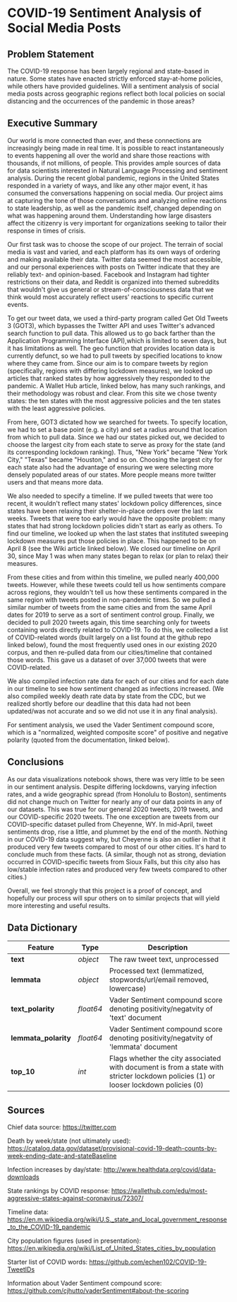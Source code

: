 # COVID-19 Sentiment Analysis of Social Media Posts


## Problem Statement

The COVID-19 response has been largely regional and state-based in nature. Some states have enacted strictly enforced stay-at-home policies, while others have provided guidelines. Will a sentiment analysis of social media posts across geographic regions reflect both local policies on social distancing and the occurrences of the pandemic in those areas?


## Executive Summary

Our world is more connected than ever, and these connections are increasingly being made in real time. It is possible to react instantaneously to events happening all over the world and share those reactions with thousands, if not millions, of people. This provides ample sources of data for data scientists interested in Natural Language Processing and sentiment analysis. During the recent global pandemic, regions in the United States responded in a variety of ways, and like any other major event, it has consumed the conversations happening on social media. Our project aims at capturing the tone of those conversations and analyzing  online reactions to state leadership, as well as the pandemic itself, changed depending on what was happening around them. Understanding how large disasters affect the citizenry is very important for organizations seeking to tailor their response in times of crisis.

Our first task was to choose the scope of our project. The terrain of social media is vast and varied, and each platform has its own ways of ordering and making available their data. Twitter data seemed the most accessible, and our personal experiences with posts on Twitter indicate that they are reliably text- and opinion-based. Facebook and Instagram had tighter restrictions on their data, and Reddit is organized into themed subreddits that wouldn't give us general or stream-of-consciousness data that we think would most accurately reflect users' reactions to specific current events.

To get our tweet data, we used a third-party program called Get Old Tweets 3 (GOT3), which bypasses the Twitter API and uses Twitter's advanced search function to pull data. This allowed us to go back farther than the Application Programming Interface (API),which is limited to seven days, but it has limitations as well. The geo function that provides location data is currently defunct, so we had to pull tweets by specified locations to know where they came from. Since our aim is to compare tweets by region (specifically, regions with differing lockdown measures), we looked up articles that ranked states by how aggressively they responded to the pandemic. A Wallet Hub article, linked below, has many such rankings, and their methodology was robust and clear. From this site we chose twenty states: the ten states with the most aggressive policies and the ten states with the least aggressive policies.

From here, GOT3 dictated how we searched for tweets. To specify location, we had to set a base point (e.g. a city) and set a radius around that location from which to pull data. Since we had our states picked out, we decided to choose the largest city from each state to serve as proxy for the state (and its corresponding lockdown ranking). Thus, "New York" became "New York City," "Texas" became "Houston," and so on. Choosing the largest city for each state also had the advantage of ensuring we were selecting more densely populated areas of our states. More people means more twitter users and that means more data. 

We also needed to specify a timeline. If we pulled tweets that were too recent, it wouldn't reflect many states' lockdown policy differences, since states have been relaxing their shelter-in-place orders over the last six weeks. Tweets that were too early would have the opposite problem: many states that had strong lockdown policies didn't start as early as others. To find our timeline, we looked up when the last states that instituted sweeping lockdown measures put those policies in place. This happened to be on April 8 (see the Wiki article linked below). We closed our timeline on April 30, since May 1 was when many states began to relax (or plan to relax) their measures.

From these cities and from within this timeline, we pulled nearly 400,000 tweets. However, while these tweets could tell us how sentiments compare across regions, they wouldn't tell us how these sentiments compared in the same region with tweets posted in non-pandemic times. So we pulled a similar number of tweets from the same cities and from the same April dates for 2019 to serve as a sort of sentiment control group. Finally, we decided to pull 2020 tweets again, this time searching only for tweets containing words directly related to COVID-19. To do this, we collected a list of COVID-related words (built largely on a list found at the github repo linked below), found the most frequently used ones in our existing 2020 corpus, and then re-pulled data from our cities/timeline that contained those words. This gave us a dataset of over 37,000 tweets that were COVID-related.

We also compiled infection rate data for each of our cities and for each date in our timeline to see how sentiment changed as infections increased. (We also compiled weekly death rate data by state from the CDC, but we realized shortly before our deadline that this data had not been updated/was not accurate and so we did not use it in any final analysis).

For sentiment analysis, we used the Vader Sentiment compound score, which is a "normalized, weighted composite score" of positive and negative polarity (quoted from the documentation, linked below). 

## Conclusions

As our data visualizations notebook shows, there was very little to be seen in our sentiment analysis. Despite differing lockdowns, varying infection rates, and a wide geographic spread (from Honolulu to Boston), sentiments did not change much on Twitter for nearly any of our data points in any of our datasets. This was true for our general 2020 tweets, 2019 tweets, and our COVID-specific 2020 tweets. The one exception are tweets from our COVID-specific dataset pulled from Cheyenne, WY. In mid-April, tweet sentiments drop, rise a little, and plummet by the end of the month. Nothing in our COVID-19 data suggest why, but Cheyenne is also an outlier in that it produced very few tweets compared to most of our other cities. It's hard to conclude much from these facts. (A similar, though not as strong, deviation occurred in COVID-specific tweets from Sioux Falls, but this city also has low/stable infection rates and produced very few tweets compared to other cities.)

Overall, we feel strongly that this project is a proof of concept, and hopefully our process will spur others on to similar projects that will yield more interesting and useful results.

## Data Dictionary
|Feature|Type|Description|
|---|---|---|
|**text**|*object*|The raw tweet text, unprocessed|
|**lemmata**|*object*|Processed text (lemmatized, stopwords/url/email removed, lowercase)|
|**text_polarity**|*float64*|Vader Sentiment compound score denoting positivity/negatvity of 'text' document|
|**lemmata_polarity**|*float64*|Vader Sentiment compound score denoting positivity/negatvity of 'lemmata' document|
|**top_10**|*int*|Flags whether the city associated with document is from a state with stricter lockdown policies (1) or looser lockdown policies (0)|

## Sources
Chief data source:
https://twitter.com

Death by week/state (not ultimately used):
https://catalog.data.gov/dataset/provisional-covid-19-death-counts-by-week-ending-date-and-stateBaseline

Infection increases by day/state:
http://www.healthdata.org/covid/data-downloads

State rankings by COVID response:
https://wallethub.com/edu/most-aggressive-states-against-coronavirus/72307/

Timeline data:
https://en.m.wikipedia.org/wiki/U.S._state_and_local_government_response_to_the_COVID-19_pandemic

City population figures (used in presentation):
https://en.wikipedia.org/wiki/List_of_United_States_cities_by_population

Starter list of COVID words:
https://github.com/echen102/COVID-19-TweetIDs

Information about Vader Sentiment compound score:
https://github.com/cjhutto/vaderSentiment#about-the-scoring

